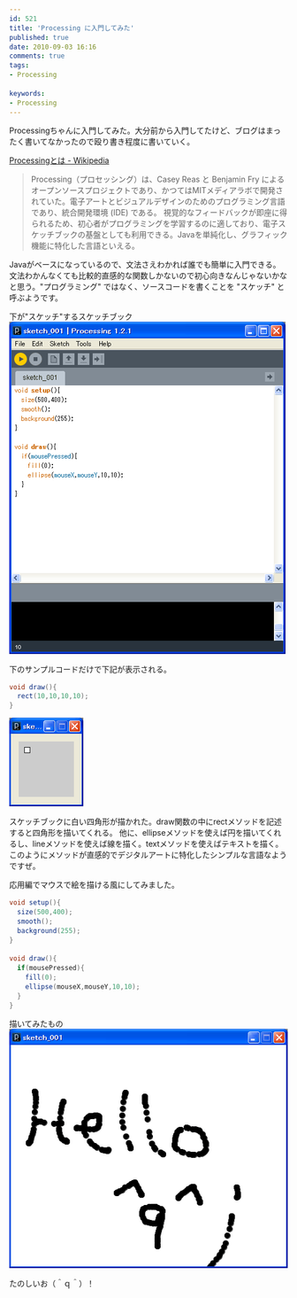 ```yaml
---
id: 521
title: 'Processing に入門してみた'
published: true
date: 2010-09-03 16:16
comments: true
tags:
- Processing

keywords:
- Processing
---
```

Processingちゃんに入門してみた。大分前から入門してたけど、ブログはまったく書いてなかったので殴り書き程度に書いていく。

[Processingとは - Wikipedia](http://ja.wikipedia.org/wiki/Processing "Processingとは - Wikipedia")
<blockquote>
Processing（プロセッシング）は、Casey Reas と Benjamin Fry によるオープンソースプロジェクトであり、かつてはMITメディアラボで開発されていた。電子アートとビジュアルデザインのためのプログラミング言語であり、統合開発環境 (IDE) である。 視覚的なフィードバックが即座に得られるため、初心者がプログラミングを学習するのに適しており、電子スケッチブックの基盤としても利用できる。Javaを単純化し、グラフィック機能に特化した言語といえる。
</blockquote>

Javaがベースになっているので、文法さえわかれば誰でも簡単に入門できる。文法わかんなくても比較的直感的な関数しかないので初心向きなんじゃないかなと思う。"プログラミング" ではなく、ソースコードを書くことを "スケッチ" と呼ぶようです。

下が"スケッチ"するスケッチブック
<a href="/imgs/archives/2010/09/s11.gif"><img src="/imgs/archives/2010/09/s11.gif" alt="" title="s1" width="500" height="600" class="alignnone size-full wp-image-525" /></a>

下のサンプルコードだけで下記が表示される。

```java
void draw(){
  rect(10,10,10,10);
}
```
<a href="/imgs/archives/2010/09/s2.gif"><img src="/imgs/archives/2010/09/s2.gif" alt="" title="s2" width="134" height="160" class="alignnone size-full wp-image-528" /></a>

スケッチブックに白い四角形が描かれた。draw関数の中にrectメソッドを記述すると四角形を描いてくれる。
他に、ellipseメソッドを使えば円を描いてくれるし、lineメソッドを使えば線を描く。textメソッドを使えばテキストを描く。
このようにメソッドが直感的でデジタルアートに特化したシンプルな言語なようですぜ。

応用編でマウスで絵を描ける風にしてみました。

```java
void setup(){
  size(500,400);
  smooth();
  background(255);
}

void draw(){
  if(mousePressed){
    fill(0);
    ellipse(mouseX,mouseY,10,10);
  }
}
```

描いてみたもの
<a href="/imgs/archives/2010/09/s3.gif"><img src="/imgs/archives/2010/09/s3.gif" alt="" title="s3" width="506" height="432" class="alignnone size-full wp-image-530" /></a>

たのしいお（＾ｑ＾）！
